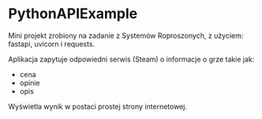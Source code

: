 # PythonAPIExample

Mini projekt zrobiony na zadanie z Systemów Roproszonych, z użyciem: fastapi, uvicorn i requests.

Aplikacja zapytuje odpowiedni serwis (Steam) o informacje o grze takie jak:
- cena
- opinie
- opis

Wyświetla wynik w postaci prostej strony internetowej.
